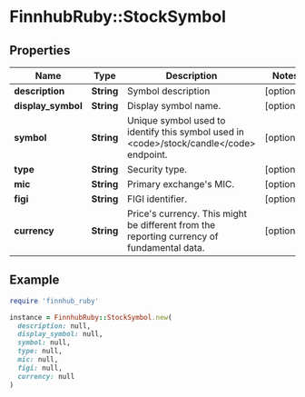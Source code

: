 # FinnhubRuby::StockSymbol

## Properties

| Name | Type | Description | Notes |
| ---- | ---- | ----------- | ----- |
| **description** | **String** | Symbol description | [optional] |
| **display_symbol** | **String** | Display symbol name. | [optional] |
| **symbol** | **String** | Unique symbol used to identify this symbol used in &lt;code&gt;/stock/candle&lt;/code&gt; endpoint. | [optional] |
| **type** | **String** | Security type. | [optional] |
| **mic** | **String** | Primary exchange&#39;s MIC. | [optional] |
| **figi** | **String** | FIGI identifier. | [optional] |
| **currency** | **String** | Price&#39;s currency. This might be different from the reporting currency of fundamental data. | [optional] |

## Example

```ruby
require 'finnhub_ruby'

instance = FinnhubRuby::StockSymbol.new(
  description: null,
  display_symbol: null,
  symbol: null,
  type: null,
  mic: null,
  figi: null,
  currency: null
)
```

